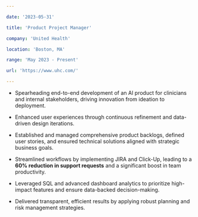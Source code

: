 ```yaml
---

date: '2023-05-31'

title: 'Product Project Manager'

company: 'United Health'

location: 'Boston, MA'

range: 'May 2023 - Present'

url: 'https://www.uhc.com/'

---
```


 

- Spearheading end-to-end development of an AI product for clinicians and internal stakeholders, driving innovation from ideation to deployment.

- Enhanced user experiences through continuous refinement and data-driven design iterations.

- Established and managed comprehensive product backlogs, defined user stories, and ensured technical solutions aligned with strategic business goals.

- Streamlined workflows by implementing JIRA and Click-Up, leading to a **60% reduction in support requests** and a significant boost in team productivity.

- Leveraged SQL and advanced dashboard analytics to prioritize high-impact features and ensure data-backed decision-making.

- Delivered transparent, efficient results by applying robust planning and risk management strategies.
